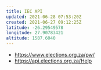```yaml
---
title: IEC API
updated: 2021-06-28 07:53:20Z
created: 2021-06-27 09:12:25Z
latitude: -26.29549578
longitude: 27.90783421
altitude: 1587.6040
---
```


* https://www.elections.org.za/pw/
* https://api.elections.org.za/Help

